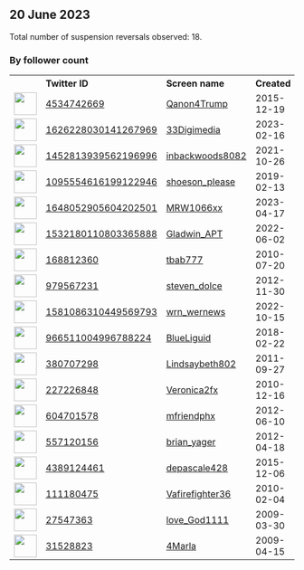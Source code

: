 
## 20 June 2023
Total number of suspension reversals observed: 18.

### By follower count
<table><tr><th></th><th align="left">Twitter ID</th><th align="left">Screen name</th>
<th align="left">Created</th><th align="left">Status</th><th align="left">Suspended</th><th align="left">Followers</th>
<tr><td><a href="https://pbs.twimg.com/profile_images/1670941813635416073/Wuq04GXP_normal.jpg"><img src="https://pbs.twimg.com/profile_images/1670941813635416073/Wuq04GXP_normal.jpg" width="40px" height="40px" align="center"/></a></td><td><a href="https://twitter.com/intent/user?user_id=4534742669">4534742669</a></td><td><a href="https://twitter.com/Qanon4Trump">Qanon4Trump</a></td><td>2015-12-19</td><td align="center"></td><td>2023-06-11</td><td>4880</td></tr>
<tr><td><a href="https://pbs.twimg.com/profile_images/1626228695143964672/6o-jtXdF_normal.png"><img src="https://pbs.twimg.com/profile_images/1626228695143964672/6o-jtXdF_normal.png" width="40px" height="40px" align="center"/></a></td><td><a href="https://twitter.com/intent/user?user_id=1626228030141267969">1626228030141267969</a></td><td><a href="https://twitter.com/33Digimedia">33Digimedia</a></td><td>2023-02-16</td><td align="center"></td><td>2023-06-16</td><td>2203</td></tr>
<tr><td><a href="https://pbs.twimg.com/profile_images/1457002868427341830/EsHTzZQ-_normal.jpg"><img src="https://pbs.twimg.com/profile_images/1457002868427341830/EsHTzZQ-_normal.jpg" width="40px" height="40px" align="center"/></a></td><td><a href="https://twitter.com/intent/user?user_id=1452813939562196996">1452813939562196996</a></td><td><a href="https://twitter.com/inbackwoods8082">inbackwoods8082</a></td><td>2021-10-26</td><td align="center"></td><td>2022-10-29</td><td>1391</td></tr>
<tr><td><a href="https://pbs.twimg.com/profile_images/1667710251351588866/mIXFRl8c_normal.jpg"><img src="https://pbs.twimg.com/profile_images/1667710251351588866/mIXFRl8c_normal.jpg" width="40px" height="40px" align="center"/></a></td><td><a href="https://twitter.com/intent/user?user_id=1095554616199122946">1095554616199122946</a></td><td><a href="https://twitter.com/shoeson_please">shoeson_please</a></td><td>2019-02-13</td><td align="center"></td><td>2023-06-12</td><td>1220</td></tr>
<tr><td><a href="https://pbs.twimg.com/profile_images/1648053075561664522/3INBynsx_normal.jpg"><img src="https://pbs.twimg.com/profile_images/1648053075561664522/3INBynsx_normal.jpg" width="40px" height="40px" align="center"/></a></td><td><a href="https://twitter.com/intent/user?user_id=1648052905604202501">1648052905604202501</a></td><td><a href="https://twitter.com/MRW1066xx">MRW1066xx</a></td><td>2023-04-17</td><td align="center"></td><td>2023-06-19</td><td>677</td></tr>
<tr><td><a href="https://pbs.twimg.com/profile_images/1660918851310157824/R3tDRQOv_normal.png"><img src="https://pbs.twimg.com/profile_images/1660918851310157824/R3tDRQOv_normal.png" width="40px" height="40px" align="center"/></a></td><td><a href="https://twitter.com/intent/user?user_id=1532180110803365888">1532180110803365888</a></td><td><a href="https://twitter.com/Gladwin_APT">Gladwin_APT</a></td><td>2022-06-02</td><td align="center"></td><td>2023-05-28</td><td>237</td></tr>
<tr><td><a href="https://pbs.twimg.com/profile_images/1638667998553669632/PuGpC3V5_normal.jpg"><img src="https://pbs.twimg.com/profile_images/1638667998553669632/PuGpC3V5_normal.jpg" width="40px" height="40px" align="center"/></a></td><td><a href="https://twitter.com/intent/user?user_id=168812360">168812360</a></td><td><a href="https://twitter.com/tbab777">tbab777</a></td><td>2010-07-20</td><td align="center"></td><td>2023-04-14</td><td>171</td></tr>
<tr><td><a href="https://pbs.twimg.com/profile_images/1384154293398245377/TdRPgSXk_normal.jpg"><img src="https://pbs.twimg.com/profile_images/1384154293398245377/TdRPgSXk_normal.jpg" width="40px" height="40px" align="center"/></a></td><td><a href="https://twitter.com/intent/user?user_id=979567231">979567231</a></td><td><a href="https://twitter.com/steven_dolce">steven_dolce</a></td><td>2012-11-30</td><td align="center"></td><td>2023-05-31</td><td>129</td></tr>
<tr><td><a href="https://pbs.twimg.com/profile_images/1581089581037801472/sOdZcPVT_normal.jpg"><img src="https://pbs.twimg.com/profile_images/1581089581037801472/sOdZcPVT_normal.jpg" width="40px" height="40px" align="center"/></a></td><td><a href="https://twitter.com/intent/user?user_id=1581086310449569793">1581086310449569793</a></td><td><a href="https://twitter.com/wrn_wernews">wrn_wernews</a></td><td>2022-10-15</td><td align="center"></td><td>2022-12-08</td><td>70</td></tr>
<tr><td><a href="https://pbs.twimg.com/profile_images/1433882258969137166/pN7u5p-X_normal.jpg"><img src="https://pbs.twimg.com/profile_images/1433882258969137166/pN7u5p-X_normal.jpg" width="40px" height="40px" align="center"/></a></td><td><a href="https://twitter.com/intent/user?user_id=966511004996788224">966511004996788224</a></td><td><a href="https://twitter.com/BlueLiguid">BlueLiguid</a></td><td>2018-02-22</td><td align="center"></td><td>2022-10-30</td><td>30</td></tr>
<tr><td><a href="https://pbs.twimg.com/profile_images/1273642503795806209/FpHsbCiy_normal.jpg"><img src="https://pbs.twimg.com/profile_images/1273642503795806209/FpHsbCiy_normal.jpg" width="40px" height="40px" align="center"/></a></td><td><a href="https://twitter.com/intent/user?user_id=380707298">380707298</a></td><td><a href="https://twitter.com/Lindsaybeth802">Lindsaybeth802</a></td><td>2011-09-27</td><td align="center"></td><td>2023-05-06</td><td>13</td></tr>
<tr><td><a href="https://pbs.twimg.com/profile_images/1461411470/image_normal.jpg"><img src="https://pbs.twimg.com/profile_images/1461411470/image_normal.jpg" width="40px" height="40px" align="center"/></a></td><td><a href="https://twitter.com/intent/user?user_id=227226848">227226848</a></td><td><a href="https://twitter.com/Veronica2fx">Veronica2fx</a></td><td>2010-12-16</td><td align="center"></td><td>2023-04-02</td><td>12</td></tr>
<tr><td><a href="https://pbs.twimg.com/profile_images/1225486280886231042/FBk9zcp4_normal.jpg"><img src="https://pbs.twimg.com/profile_images/1225486280886231042/FBk9zcp4_normal.jpg" width="40px" height="40px" align="center"/></a></td><td><a href="https://twitter.com/intent/user?user_id=604701578">604701578</a></td><td><a href="https://twitter.com/mfriendphx">mfriendphx</a></td><td>2012-06-10</td><td align="center"></td><td>2023-05-04</td><td>12</td></tr>
<tr><td><a href="https://pbs.twimg.com/profile_images/1670755113085067264/cJqEhgca_normal.jpg"><img src="https://pbs.twimg.com/profile_images/1670755113085067264/cJqEhgca_normal.jpg" width="40px" height="40px" align="center"/></a></td><td><a href="https://twitter.com/intent/user?user_id=557120156">557120156</a></td><td><a href="https://twitter.com/brian_yager">brian_yager</a></td><td>2012-04-18</td><td align="center"></td><td>2023-02-24</td><td>10</td></tr>
<tr><td><a href="https://pbs.twimg.com/profile_images/1310173018149322753/errZZPkE_normal.jpg"><img src="https://pbs.twimg.com/profile_images/1310173018149322753/errZZPkE_normal.jpg" width="40px" height="40px" align="center"/></a></td><td><a href="https://twitter.com/intent/user?user_id=4389124461">4389124461</a></td><td><a href="https://twitter.com/depascale428">depascale428</a></td><td>2015-12-06</td><td align="center"></td><td>2023-05-30</td><td>5</td></tr>
<tr><td><a href="https://abs.twimg.com/sticky/default_profile_images/default_profile_normal.png"><img src="https://abs.twimg.com/sticky/default_profile_images/default_profile_normal.png" width="40px" height="40px" align="center"/></a></td><td><a href="https://twitter.com/intent/user?user_id=111180475">111180475</a></td><td><a href="https://twitter.com/Vafirefighter36">Vafirefighter36</a></td><td>2010-02-04</td><td align="center"></td><td>2023-04-17</td><td>3</td></tr>
<tr><td><a href="https://pbs.twimg.com/profile_images/1221523548814168064/7KLAbdyR_normal.jpg"><img src="https://pbs.twimg.com/profile_images/1221523548814168064/7KLAbdyR_normal.jpg" width="40px" height="40px" align="center"/></a></td><td><a href="https://twitter.com/intent/user?user_id=27547363">27547363</a></td><td><a href="https://twitter.com/love_God1111">love_God1111</a></td><td>2009-03-30</td><td align="center"></td><td>2023-06-07</td><td>0</td></tr>
<tr><td><a href="https://pbs.twimg.com/profile_images/1347764213314433029/hp86tr1t_normal.jpg"><img src="https://pbs.twimg.com/profile_images/1347764213314433029/hp86tr1t_normal.jpg" width="40px" height="40px" align="center"/></a></td><td><a href="https://twitter.com/intent/user?user_id=31528823">31528823</a></td><td><a href="https://twitter.com/4Marla">4Marla</a></td><td>2009-04-15</td><td align="center"></td><td>2022-11-10</td><td>0</td></tr>
</table>
